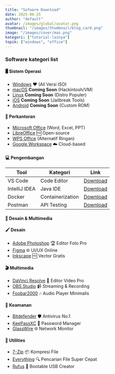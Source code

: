 ```yaml
---
title: "Sofware Download"
date: 2025-06-25
author: "default"
avatar: /images/global/avatar.png
thumbnail: "/images/thumbnail/blog_card.png"
image: "/images/cover/mas.png"
kategori: ["tutorial-lainya"]
topik: ["windows", "office"]
---
```


### Software kategori list

#### 🖥️ Sistem Operasi

- [Windows](https://msdl.devcomp.fun/) ❤️ (All Versi ISO)
- [macOS](#) **Coming Soon** (Hackintosh/VM)
- [Linux](#) **Coming Soon** (Distro Populer)
- [iOS](#) **Coming Soon** (Jailbreak Tools)
- [Android](#) **Coming Soon** (Custom ROM)

#### 🏢 Perkantoran
- [Microsoft Office](office_c2r_links.md) (Word, Excel, PPT)
- [LibreOffice](https://www.libreoffice.org/) 🆓 Open-source
- [WPS Office](https://www.wps.com/) (Alternatif Ringan)
- [Google Workspace](https://workspace.google.com/) ☁️ Cloud-based

#### 💻 Pengembangan
| Tool | Kategori | Link |
|------|----------|------|
| VS Code | Code Editor | [Download](https://code.visualstudio.com/) |
| IntelliJ IDEA | Java IDE | [Download](https://www.jetbrains.com/idea/) |
| Docker | Containerization | [Download](https://www.docker.com/) |
| Postman | API Testing | [Download](https://www.postman.com/) |

#### 🎨 Desain & Multimedia
#### 🖌️ Desain
- [Adobe Photoshop](https://www.adobe.com/) 🏆 Editor Foto Pro
- [Figma](https://www.figma.com/) 🌐 UI/UX Online
- [Inkscape](https://inkscape.org/) 🆓 Vector Gratis

#### 🎬 Multimedia
- [DaVinci Resolve](https://www.blackmagicdesign.com/) 🎥 Editor Video Pro
- [OBS Studio](https://obsproject.com/) 📹 Streaming & Recording
- [Foobar2000](https://www.foobar2000.org/) 🎶 Audio Player Minimalis

#### 🔐 Keamanan
- [Bitdefender](https://www.bitdefender.com/) 🛡️ Antivirus No.1
- [KeePassXC](https://keepassxc.org/) 🔑 Password Manager
- [GlassWire](https://www.glasswire.com/) 🌐 Network Monitor

#### 📌 Utilities
- [7-Zip](https://www.7-zip.org/) 📦 Kompresi File
- [Everything](https://www.voidtools.com/) 🔍 Pencarian File Super Cepat
- [Rufus](https://rufus.ie/) 📀 Bootable USB Creator